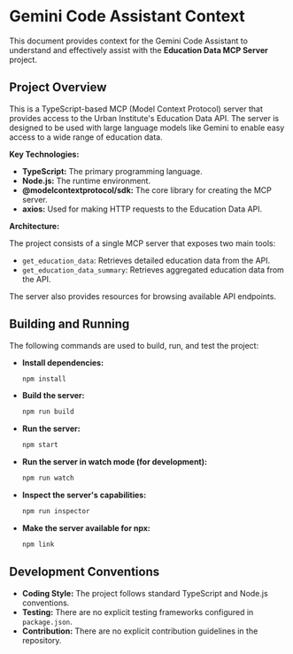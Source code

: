 # Gemini Code Assistant Context

This document provides context for the Gemini Code Assistant to understand and effectively assist with the **Education Data MCP Server** project.

## Project Overview

This is a TypeScript-based MCP (Model Context Protocol) server that provides access to the Urban Institute's Education Data API. The server is designed to be used with large language models like Gemini to enable easy access to a wide range of education data.

**Key Technologies:**

*   **TypeScript:** The primary programming language.
*   **Node.js:** The runtime environment.
*   **@modelcontextprotocol/sdk:** The core library for creating the MCP server.
*   **axios:** Used for making HTTP requests to the Education Data API.

**Architecture:**

The project consists of a single MCP server that exposes two main tools:

*   `get_education_data`: Retrieves detailed education data from the API.
*   `get_education_data_summary`: Retrieves aggregated education data from the API.

The server also provides resources for browsing available API endpoints.

## Building and Running

The following commands are used to build, run, and test the project:

*   **Install dependencies:**
    ```bash
    npm install
    ```
*   **Build the server:**
    ```bash
    npm run build
    ```
*   **Run the server:**
    ```bash
    npm start
    ```
*   **Run the server in watch mode (for development):**
    ```bash
    npm run watch
    ```
*   **Inspect the server's capabilities:**
    ```bash
    npm run inspector
    ```
*   **Make the server available for npx:**
    ```bash
    npm link
    ```

## Development Conventions

*   **Coding Style:** The project follows standard TypeScript and Node.js conventions.
*   **Testing:** There are no explicit testing frameworks configured in `package.json`.
*   **Contribution:** There are no explicit contribution guidelines in the repository.
